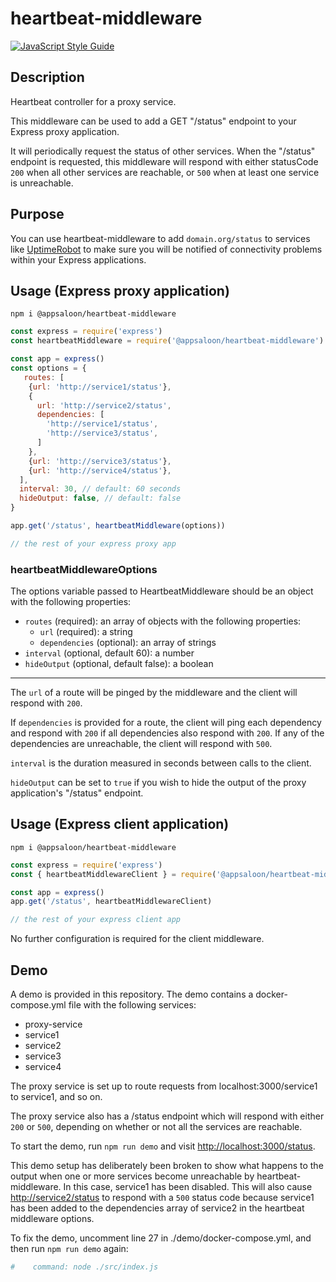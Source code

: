# heartbeat-middleware

[![JavaScript Style Guide](https://cdn.rawgit.com/standard/standard/master/badge.svg)](https://github.com/standard/standard)

## Description

Heartbeat controller for a proxy service.

This middleware can be used to add a GET "/status" endpoint to your Express proxy application.

It will periodically request the status of other services. When the "/status" endpoint is requested, this middleware will respond with either statusCode `200` when all other services are reachable, or `500` when at least one service is unreachable.

## Purpose

You can use heartbeat-middleware to add `domain.org/status` to services like [UptimeRobot](https://uptimerobot.com/) to make sure you will be notified of connectivity problems within your Express applications.

## Usage (Express proxy application)

`npm i @appsaloon/heartbeat-middleware`

```javascript
const express = require('express')
const heartbeatMiddleware = require('@appsaloon/heartbeat-middleware')

const app = express()
const options = {
   routes: [
    {url: 'http://service1/status'},
    {
      url: 'http://service2/status',
      dependencies: [
        'http://service1/status',
        'http://service3/status',
      ]
    },
    {url: 'http://service3/status'},
    {url: 'http://service4/status'},
  ],
  interval: 30, // default: 60 seconds
  hideOutput: false, // default: false
}

app.get('/status', heartbeatMiddleware(options))

// the rest of your express proxy app
```

### heartbeatMiddlewareOptions

The options variable passed to HeartbeatMiddleware should be an object with the following properties:

* `routes` (required): an array of objects with the following properties:
  * `url` (required): a string
  * `dependencies` (optional): an array of strings
* `interval` (optional, default 60): a number
* `hideOutput` (optional, default false): a boolean

---

The `url` of a route will be pinged by the middleware and the client will respond with `200`.

If `dependencies` is provided for a route, the client will ping each dependency and respond with `200` if all dependencies also respond with `200`. If any of the dependencies are unreachable, the client will respond with `500`.

`interval` is the duration measured in seconds between calls to the client.

`hideOutput` can be set to `true` if you wish to hide the output of the proxy application's "/status" endpoint.

## Usage (Express client application)

`npm i @appsaloon/heartbeat-middleware`

```javascript
const express = require('express')
const { heartbeatMiddlewareClient } = require('@appsaloon/heartbeat-middleware')

const app = express()
app.get('/status', heartbeatMiddlewareClient)

// the rest of your express client app
```

No further configuration is required for the client middleware.

## Demo

A demo is provided in this repository. The demo contains a docker-compose.yml file with the following services:

* proxy-service
* service1
* service2
* service3
* service4

The proxy service is set up to route requests from localhost:3000/service1 to service1, and so on.

The proxy service also has a /status endpoint which will respond with either `200` or `500`, depending on whether or not all the services are reachable.

To start the demo, run `npm run demo` and visit <http://localhost:3000/status>.

This demo setup has deliberately been broken to show what happens to the output when one or more services become unreachable by heartbeat-middleware.
In this case, service1 has been disabled. This will also cause <http://service2/status> to respond with a `500` status code because service1 has been added to the dependencies array of service2 in the heartbeat middleware options.

To fix the demo, uncomment line 27 in  ./demo/docker-compose.yml, and then run  `npm run demo` again:

```yaml
#    command: node ./src/index.js
```
